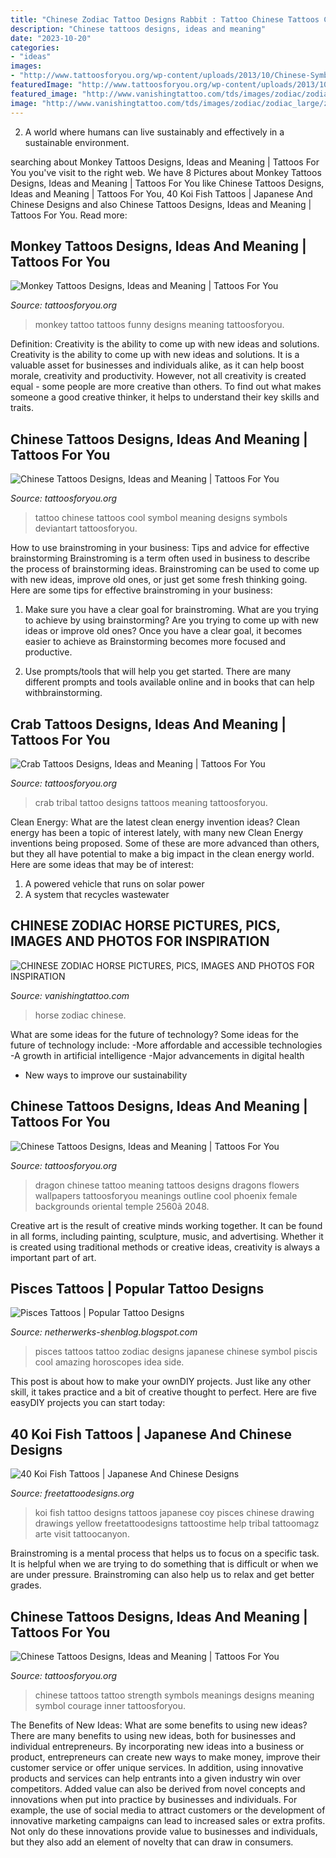 ```yaml
---
title: "Chinese Zodiac Tattoo Designs Rabbit : Tattoo Chinese Tattoos Cool Symbol Meaning Designs Symbols Deviantart Tattoosforyou"
description: "Chinese tattoos designs, ideas and meaning"
date: "2023-10-20"
categories:
- "ideas"
images:
- "http://www.tattoosforyou.org/wp-content/uploads/2013/10/Chinese-Symbol-For-Love-Tattoo-768x1024.jpg"
featuredImage: "http://www.tattoosforyou.org/wp-content/uploads/2013/10/Chinese-Dragon-Tattoo-Meaning-1024x819.jpg"
featured_image: "http://www.vanishingtattoo.com/tds/images/zodiac/zodiac_large/zodiac_horse_004.jpg"
image: "http://www.vanishingtattoo.com/tds/images/zodiac/zodiac_large/zodiac_horse_004.jpg"
---
```



2. A world where humans can live sustainably and effectively in a sustainable environment. 

	

		
searching about Monkey Tattoos Designs, Ideas and Meaning | Tattoos For You you've visit to the right web. We have 8 Pictures about Monkey Tattoos Designs, Ideas and Meaning | Tattoos For You like Chinese Tattoos Designs, Ideas and Meaning | Tattoos For You, 40 Koi Fish Tattoos | Japanese And Chinese Designs and also Chinese Tattoos Designs, Ideas and Meaning | Tattoos For You. Read more:
		
    
## Monkey Tattoos Designs, Ideas And Meaning | Tattoos For You

<img loading=lazy src="https://www.tattoosforyou.org/wp-content/uploads/2016/05/Funny-Monkey-Tattoo.jpg" onerror="this.onerror=null;this.src='https://tse2.mm.bing.net/th?id=OIP.r2jnAnAflIpljQ_tBll3hwHaLH&amp;pid=15.1';" alt="Monkey Tattoos Designs, Ideas and Meaning | Tattoos For You">

_Source: tattoosforyou.org_

>monkey tattoo tattoos funny designs meaning tattoosforyou. 

	

Definition: Creativity is the ability to come up with new ideas and solutions.
Creativity is the ability to come up with new ideas and solutions. It is a valuable asset for businesses and individuals alike, as it can help boost morale, creativity and productivity. However, not all creativity is created equal - some people are more creative than others. To find out what makes someone a good creative thinker, it helps to understand their key skills and traits.

    
## Chinese Tattoos Designs, Ideas And Meaning | Tattoos For You

<img loading=lazy src="http://www.tattoosforyou.org/wp-content/uploads/2013/10/Chinese-Symbol-For-Love-Tattoo-768x1024.jpg" onerror="this.onerror=null;this.src='https://tse2.mm.bing.net/th?id=OIP.pBgtkMXp60VJ_b1tlzbLVwHaJ4&amp;pid=15.1';" alt="Chinese Tattoos Designs, Ideas and Meaning | Tattoos For You">

_Source: tattoosforyou.org_

>tattoo chinese tattoos cool symbol meaning designs symbols deviantart tattoosforyou. 

	

How to use brainstroming in your business: Tips and advice for effective brainstorming
Brainstroming is a term often used in business to describe the process of brainstorming ideas. Brainstroming can be used to come up with new ideas, improve old ones, or just get some fresh thinking going. Here are some tips for effective brainstroming in your business: 
1. Make sure you have a clear goal for brainstroming. What are you trying to achieve by using brainstorming? Are you trying to come up with new ideas or improve old ones? Once you have a clear goal, it becomes easier to achieve as Brainstorming becomes more focused and productive. 

2. Use prompts/tools that will help you get started. There are many different prompts and tools available online and in books that can help withbrainstorming.

    
## Crab Tattoos Designs, Ideas And Meaning | Tattoos For You

<img loading=lazy src="http://www.tattoosforyou.org/wp-content/uploads/2016/03/Tribal-Crab-Tattoo.jpg" onerror="this.onerror=null;this.src='https://tse1.mm.bing.net/th?id=OIP.bsrRuEQv63HhUTsKLbU7dgAAAA&amp;pid=15.1';" alt="Crab Tattoos Designs, Ideas and Meaning | Tattoos For You">

_Source: tattoosforyou.org_

>crab tribal tattoo designs tattoos meaning tattoosforyou. 

	

Clean Energy: What are the latest clean energy invention ideas?
Clean energy has been a topic of interest lately, with many new Clean Energy inventions being proposed. Some of these are more advanced than others, but they all have potential to make a big impact in the clean energy world. Here are some ideas that may be of interest: 
1. A powered vehicle that runs on solar power 
2. A system that recycles wastewater 

    
## CHINESE ZODIAC HORSE PICTURES, PICS, IMAGES AND PHOTOS FOR INSPIRATION

<img loading=lazy src="http://www.vanishingtattoo.com/tds/images/zodiac/zodiac_large/zodiac_horse_004.jpg" onerror="this.onerror=null;this.src='https://tse4.mm.bing.net/th?id=OIP._9X0dpcCH-zwXUqHEMjUxQHaLW&amp;pid=15.1';" alt="CHINESE ZODIAC HORSE PICTURES, PICS, IMAGES AND PHOTOS FOR INSPIRATION">

_Source: vanishingtattoo.com_

>horse zodiac chinese. 

	

What are some ideas for the future of technology?
Some ideas for the future of technology include: 
-More affordable and accessible technologies 
-A growth in artificial intelligence 
-Major advancements in digital health 
- New ways to improve our sustainability

    
## Chinese Tattoos Designs, Ideas And Meaning | Tattoos For You

<img loading=lazy src="http://www.tattoosforyou.org/wp-content/uploads/2013/10/Chinese-Dragon-Tattoo-Meaning-1024x819.jpg" onerror="this.onerror=null;this.src='https://tse4.mm.bing.net/th?id=OIP.VvW3Y-vvuKRakkJrZbyPxQHaF7&amp;pid=15.1';" alt="Chinese Tattoos Designs, Ideas and Meaning | Tattoos For You">

_Source: tattoosforyou.org_

>dragon chinese tattoo meaning tattoos designs dragons flowers wallpapers tattoosforyou meanings outline cool phoenix female backgrounds oriental temple 2560ã 2048. 

	

Creative art is the result of creative minds working together. It can be found in all forms, including painting, sculpture, music, and advertising. Whether it is created using traditional methods or creative ideas, creativity is always a important part of art.

    
## Pisces Tattoos | Popular Tattoo Designs

<img loading=lazy src="http://2.bp.blogspot.com/-N9Kuq3c6fD8/UQZdlCeOYgI/AAAAAAAAOd0/gbo8ikLCXkA/s1600/Pisces_tattoo_10.jpg" onerror="this.onerror=null;this.src='https://tse4.mm.bing.net/th?id=OIP.8KX6pQQfDRQVYy9LliZTDQHaFm&amp;pid=15.1';" alt="Pisces Tattoos | Popular Tattoo Designs">

_Source: netherwerks-shenblog.blogspot.com_

>pisces tattoos tattoo zodiac designs japanese chinese symbol piscis cool amazing horoscopes idea side. 

	

This post is about how to make your ownDIY projects. Just like any other skill, it takes practice and a bit of creative thought to perfect. Here are five easyDIY projects you can start today: 

    
## 40 Koi Fish Tattoos | Japanese And Chinese Designs

<img loading=lazy src="http://www.freetattoodesigns.org/images/tattoo-gallery/koi-fish-tattoo-design.jpg" onerror="this.onerror=null;this.src='https://tse1.mm.bing.net/th?id=OIP.WHCJ9TO-8_wes3cL_N5K6gHaLD&amp;pid=15.1';" alt="40 Koi Fish Tattoos | Japanese And Chinese Designs">

_Source: freetattoodesigns.org_

>koi fish tattoo designs tattoos japanese coy pisces chinese drawing drawings yellow freetattoodesigns tattoostime help tribal tattoomagz arte visit tattoocanyon. 

	

Brainstroming is a mental process that helps us to focus on a specific task. It is helpful when we are trying to do something that is difficult or when we are under pressure. Brainstroming can also help us to relax and get better grades.

    
## Chinese Tattoos Designs, Ideas And Meaning | Tattoos For You

<img loading=lazy src="http://www.tattoosforyou.org/wp-content/uploads/2013/10/Chinese-Tattoo-Meanings.jpg" onerror="this.onerror=null;this.src='https://tse1.mm.bing.net/th?id=OIP.jXHZLArw1KuVHbA2OG5L9gHaLH&amp;pid=15.1';" alt="Chinese Tattoos Designs, Ideas and Meaning | Tattoos For You">

_Source: tattoosforyou.org_

>chinese tattoos tattoo strength symbols meanings designs meaning symbol courage inner tattoosforyou. 

	

The Benefits of New Ideas: What are some benefits to using new ideas?
There are many benefits to using new ideas, both for businesses and individual entrepreneurs. By incorporating new ideas into a business or product, entrepreneurs can create new ways to make money, improve their customer service or offer unique services. In addition, using innovative products and services can help entrants into a given industry win over competitors.
Added value can also be derived from novel concepts and innovations when put into practice by businesses and individuals. For example, the use of social media to attract customers or the development of innovative marketing campaigns can lead to increased sales or extra profits. Not only do these innovations provide value to businesses and individuals, but they also add an element of novelty that can draw in consumers.

